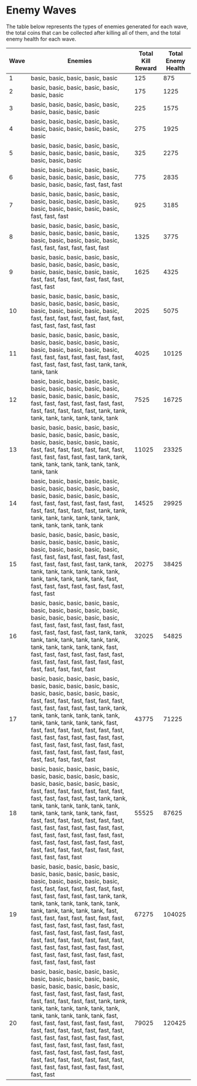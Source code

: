# Enemy Waves

The table below represents the types of enemies generated for each wave, the total coins that can be collected after killing all of them, and the total enemy health for each wave.

| Wave | Enemies                                                                                                                | Total Kill Reward | Total Enemy Health |
|------|------------------------------------------------------------------------------------------------------------------------|-------------------|---------------------|
| 1    | basic, basic, basic, basic, basic                                                                                      | 125               | 875                 |
| 2    | basic, basic, basic, basic, basic, basic, basic                                                                        | 175               | 1225                |
| 3    | basic, basic, basic, basic, basic, basic, basic, basic, basic                                                          | 225               | 1575                |
| 4    | basic, basic, basic, basic, basic, basic, basic, basic, basic, basic, basic                                            | 275               | 1925                |
| 5    | basic, basic, basic, basic, basic, basic, basic, basic, basic, basic, basic, basic, basic                              | 325               | 2275                |
| 6    | basic, basic, basic, basic, basic, basic, basic, basic, basic, basic, basic, basic, basic, fast, fast, fast            | 775               | 2835                |
| 7    | basic, basic, basic, basic, basic, basic, basic, basic, basic, basic, basic, basic, basic, basic, basic, fast, fast, fast | 925               | 3185                |
| 8    | basic, basic, basic, basic, basic, basic, basic, basic, basic, basic, basic, basic, basic, basic, basic, fast, fast, fast, fast, fast, fast | 1325           | 3775                |
| 9    | basic, basic, basic, basic, basic, basic, basic, basic, basic, basic, basic, basic, basic, basic, basic, fast, fast, fast, fast, fast, fast, fast, fast, fast | 1625           | 4325                |
| 10   | basic, basic, basic, basic, basic, basic, basic, basic, basic, basic, basic, basic, basic, basic, basic, fast, fast, fast, fast, fast, fast, fast, fast, fast, fast, fast, fast | 2025      | 5075                |
| 11   | basic, basic, basic, basic, basic, basic, basic, basic, basic, basic, basic, basic, basic, basic, basic, fast, fast, fast, fast, fast, fast, fast, fast, fast, fast, fast, fast, tank, tank, tank, tank | 4025               | 10125               |
| 12   | basic, basic, basic, basic, basic, basic, basic, basic, basic, basic, basic, basic, basic, basic, basic, fast, fast, fast, fast, fast, fast, fast, fast, fast, fast, fast, fast, tank, tank, tank, tank, tank, tank, tank, tank | 7525   | 16725               |
| 13   | basic, basic, basic, basic, basic, basic, basic, basic, basic, basic, basic, basic, basic, basic, basic, fast, fast, fast, fast, fast, fast, fast, fast, fast, fast, fast, fast, tank, tank, tank, tank, tank, tank, tank, tank, tank, tank | 11025 | 23325               |
| 14   | basic, basic, basic, basic, basic, basic, basic, basic, basic, basic, basic, basic, basic, basic, basic, fast, fast, fast, fast, fast, fast, fast, fast, fast, fast, fast, fast, tank, tank, tank, tank, tank, tank, tank, tank, tank, tank, tank, tank, tank | 14525 | 29925               |
| 15   | basic, basic, basic, basic, basic, basic, basic, basic, basic, basic, basic, basic, basic, basic, basic, fast, fast, fast, fast, fast, fast, fast, fast, fast, fast, fast, fast, tank, tank, tank, tank, tank, tank, tank, tank, tank, tank, tank, tank, tank, fast, fast, fast, fast, fast, fast, fast, fast, fast, fast | 20275 | 38425               |
| 16   | basic, basic, basic, basic, basic, basic, basic, basic, basic, basic, basic, basic, basic, basic, basic, fast, fast, fast, fast, fast, fast, fast, fast, fast, fast, fast, fast, tank, tank, tank, tank, tank, tank, tank, tank, tank, tank, tank, tank, tank, fast, fast, fast, fast, fast, fast, fast, fast, fast, fast, fast, fast, fast, fast, fast, fast, fast, fast, fast, fast | 32025 | 54825               |
| 17   | basic, basic, basic, basic, basic, basic, basic, basic, basic, basic, basic, basic, basic, basic, basic, fast, fast, fast, fast, fast, fast, fast, fast, fast, fast, fast, fast, tank, tank, tank, tank, tank, tank, tank, tank, tank, tank, tank, tank, tank, fast, fast, fast, fast, fast, fast, fast, fast, fast, fast, fast, fast, fast, fast, fast, fast, fast, fast, fast, fast, fast, fast, fast, fast, fast, fast, fast, fast, fast, fast, fast, fast, fast, fast | 43775 | 71225               |
| 18   | basic, basic, basic, basic, basic, basic, basic, basic, basic, basic, basic, basic, basic, basic, basic, fast, fast, fast, fast, fast, fast, fast, fast, fast, fast, fast, fast, tank, tank, tank, tank, tank, tank, tank, tank, tank, tank, tank, tank, tank, fast, fast, fast, fast, fast, fast, fast, fast, fast, fast, fast, fast, fast, fast, fast, fast, fast, fast, fast, fast, fast, fast, fast, fast, fast, fast, fast, fast, fast, fast, fast, fast, fast, fast, fast, fast, fast, fast, fast, fast | 55525 | 87625               |
| 19   | basic, basic, basic, basic, basic, basic, basic, basic, basic, basic, basic, basic, basic, basic, basic, fast, fast, fast, fast, fast, fast, fast, fast, fast, fast, fast, fast, tank, tank, tank, tank, tank, tank, tank, tank, tank, tank, tank, tank, tank, fast, fast, fast, fast, fast, fast, fast, fast, fast, fast, fast, fast, fast, fast, fast, fast, fast, fast, fast, fast, fast, fast, fast, fast, fast, fast, fast, fast, fast, fast, fast, fast, fast, fast, fast, fast, fast, fast, fast, fast, fast, fast, fast, fast, fast, fast, fast, fast | 67275 | 104025              |
| 20   | basic, basic, basic, basic, basic, basic, basic, basic, basic, basic, basic, basic, basic, basic, basic, fast, fast, fast, fast, fast, fast, fast, fast, fast, fast, fast, fast, tank, tank, tank, tank, tank, tank, tank, tank, tank, tank, tank, tank, tank, fast, fast, fast, fast, fast, fast, fast, fast, fast, fast, fast, fast, fast, fast, fast, fast, fast, fast, fast, fast, fast, fast, fast, fast, fast, fast, fast, fast, fast, fast, fast, fast, fast, fast, fast, fast, fast, fast, fast, fast, fast, fast, fast, fast, fast, fast, fast, fast, fast, fast, fast, fast | 79025 | 120425              |
